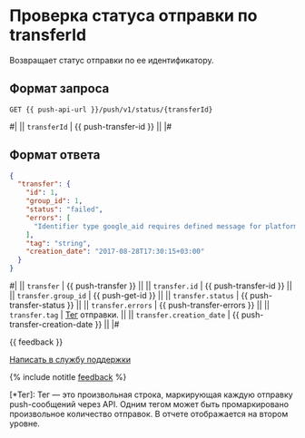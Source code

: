 # Проверка статуса отправки по transferId

Возвращает статус отправки по ее идентификатору.

## Формат запроса

```
GET {{ push-api-url }}/push/v1/status/{transferId}
```

#|
|| `transferId` | {{ push-transfer-id }} ||
|#

## Формат ответа

```json translate=no
{
  "transfer": {
    "id": 1,
    "group_id": 1,
    "status": "failed",
    "errors": [
      "Identifier type google_aid requires defined message for platform android"
    ],
    "tag": "string",
    "creation_date": "2017-08-28T17:30:15+03:00"
  }
}
```

#|
|| `transfer` | {{ push-transfer }} ||
|| `transfer.id` | {{ push-transfer-id }} ||
|| `transfer.group_id` | {{ push-get-id }} ||
|| `transfer.status` | {{ push-transfer-status }} ||
|| `transfer.errors` | {{ push-transfer-errors }} ||
|| `transfer.tag` | [Тег](*Тег) отправки. ||
|| `transfer.creation_date` | {{ push-transfer-creation-date }} ||
|#

{{ feedback }}

<a href="../../troubleshooting/feedback-new.html">
  <span class="button">Написать в службу поддержки</span>
</a>

{% include notitle [feedback](../../_includes/feedback-button.md) %}

[*Тег]: Тег — это произвольная строка, маркирующая каждую отправку push-сообщений через API. Одним тегом может быть промаркировано произвольное количество отправок. В отчете отображается на втором уровне.
